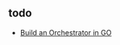 ## todo
+ [Build an Orchestrator in GO](https://livebook.manning.com/book/build-an-orchestrator-in-go/chapter-1/v-1/)
